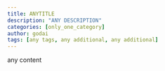 ```yaml
---
title: ANYTITLE
description: "ANY DESCRIPTION"
categories: [only_one_category]
author: godai
tags: [any tags, any additional, any additional]
---
```

any content
